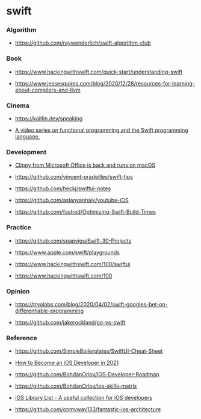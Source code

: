 # swift

### Algorithm

- https://github.com/raywenderlich/swift-algorithm-club

### Book

- https://www.hackingwithswift.com/quick-start/understanding-swift

<!-- -->

- https://www.jessesquires.com/blog/2020/12/28/resources-for-learning-about-compilers-and-llvm

### Cinema

- https://kaitlin.dev/speaking

<!-- -->

- [A video series on functional programming and the Swift programming language.](https://www.pointfree.co/)

### Development

- [Clippy from Microsoft Office is back and runs on macOS](https://github.com/Cosmo/Clippy)

<!-- -->

- https://github.com/vincent-pradeilles/swift-tips

<!-- -->

- https://github.com/heckj/swiftui-notes

<!-- -->

- https://github.com/aslanyanhaik/youtube-iOS

<!-- -->

- https://github.com/fastred/Optimizing-Swift-Build-Times

### Practice

- https://github.com/soapyigu/Swift-30-Projects

<!-- -->

- https://www.apple.com/swift/playgrounds

<!-- -->

- https://www.hackingwithswift.com/100/swiftui

<!-- -->

- https://www.hackingwithswift.com/100

### Opinion

- https://tryolabs.com/blog/2020/04/02/swift-googles-bet-on-differentiable-programming

<!-- -->

- https://github.com/jakerockland/go-vs-swift

### Reference

- https://github.com/SimpleBoilerplates/SwiftUI-Cheat-Sheet

<!-- -->

- [How to Become an iOS Developer in 2021](https://www.hackingwithswift.com/articles/230/how-to-become-an-ios-developer)

<!-- -->

- https://github.com/BohdanOrlov/iOS-Developer-Roadmap

<!-- -->

- https://github.com/BohdanOrlov/ios-skills-matrix

<!-- -->

- [iOS Library List - A useful collection for iOS developers](https://github.com/hugo53/iLL)

<!-- -->

- https://github.com/onmyway133/fantastic-ios-architecture
